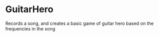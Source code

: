 # GuitarHero
Records a song, and creates a basic game of guitar hero based on the frequencies in the song
